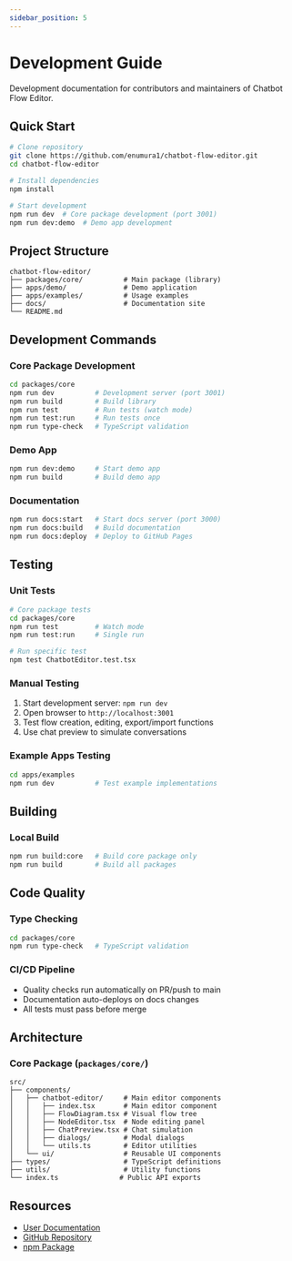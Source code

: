 ```yaml
---
sidebar_position: 5
---
```


# Development Guide

Development documentation for contributors and maintainers of Chatbot Flow Editor.

## Quick Start

```bash
# Clone repository
git clone https://github.com/enumura1/chatbot-flow-editor.git
cd chatbot-flow-editor

# Install dependencies
npm install

# Start development
npm run dev  # Core package development (port 3001)
npm run dev:demo  # Demo app development
```

## Project Structure

```
chatbot-flow-editor/
├── packages/core/          # Main package (library)
├── apps/demo/              # Demo application  
├── apps/examples/          # Usage examples
├── docs/                   # Documentation site
└── README.md
```

## Development Commands

### Core Package Development
```bash
cd packages/core
npm run dev          # Development server (port 3001)
npm run build        # Build library
npm run test         # Run tests (watch mode)
npm run test:run     # Run tests once
npm run type-check   # TypeScript validation
```

### Demo App
```bash
npm run dev:demo     # Start demo app
npm run build        # Build demo app
```

### Documentation
```bash
npm run docs:start   # Start docs server (port 3000)
npm run docs:build   # Build documentation
npm run docs:deploy  # Deploy to GitHub Pages
```

## Testing

### Unit Tests
```bash
# Core package tests
cd packages/core
npm run test         # Watch mode
npm run test:run     # Single run

# Run specific test
npm test ChatbotEditor.test.tsx
```

### Manual Testing
1. Start development server: `npm run dev`
2. Open browser to `http://localhost:3001`
3. Test flow creation, editing, export/import functions
4. Use chat preview to simulate conversations

### Example Apps Testing
```bash
cd apps/examples
npm run dev          # Test example implementations
```

## Building

### Local Build
```bash
npm run build:core   # Build core package only
npm run build        # Build all packages
```

## Code Quality

### Type Checking
```bash
cd packages/core
npm run type-check   # TypeScript validation
```

### CI/CD Pipeline
- Quality checks run automatically on PR/push to main
- Documentation auto-deploys on docs changes
- All tests must pass before merge

## Architecture

### Core Package (`packages/core/`)
```
src/
├── components/
│   ├── chatbot-editor/     # Main editor components
│   │   ├── index.tsx       # Main editor component
│   │   ├── FlowDiagram.tsx # Visual flow tree
│   │   ├── NodeEditor.tsx  # Node editing panel
│   │   ├── ChatPreview.tsx # Chat simulation
│   │   ├── dialogs/        # Modal dialogs
│   │   └── utils.ts        # Editor utilities
│   └── ui/                 # Reusable UI components
├── types/                  # TypeScript definitions
├── utils/                  # Utility functions
└── index.ts               # Public API exports
```

## Resources

- [User Documentation](https://enumura1.github.io/chatbot-flow-editor/)
- [GitHub Repository](https://github.com/enumura1/chatbot-flow-editor)
- [npm Package](https://www.npmjs.com/package/chatbot-flow-editor)
